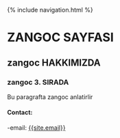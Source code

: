  {% include navigation.html %}

# ZANGOC SAYFASI
## zangoc HAKKIMIZDA
### zangoc 3. SIRADA
Bu paragrafta zangoc anlatirlir

#### Contact:
-email: [{{site.email}}]({{site.email}})
